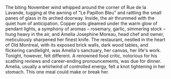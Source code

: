 The biting November wind whipped around the corner of Rue de la Lavande, tugging at the awning of "Le Papillon Bleu" and rattling the small panes of glass in its arched doorway. Inside, the air thrummed with the quiet hum of anticipation.  Copper pots gleamed under the warm glow of pendant lights, a symphony of aromas – rosemary, garlic, simmering stock – hung heavy in the air, and Amelia Josephine Moreau, head chef and owner, meticulously sharpened her finest knife.  The restaurant, nestled in the heart of Old Montreal, with its exposed brick walls, dark wood tables, and flickering candlelight, was Amelia's sanctuary, her canvas, her life's work. Tonight, however, felt different. A renowned food critic, notorious for his scathing reviews and career-ending pronouncements, was due for dinner.  Amelia, usually a whirlwind of controlled energy, felt a knot tightening in her stomach.  This one meal could make or break her.
